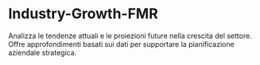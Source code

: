 # Industry-Growth-FMR
Analizza le tendenze attuali e le proiezioni future nella crescita del settore. Offre approfondimenti basati sui dati per supportare la pianificazione aziendale strategica.
